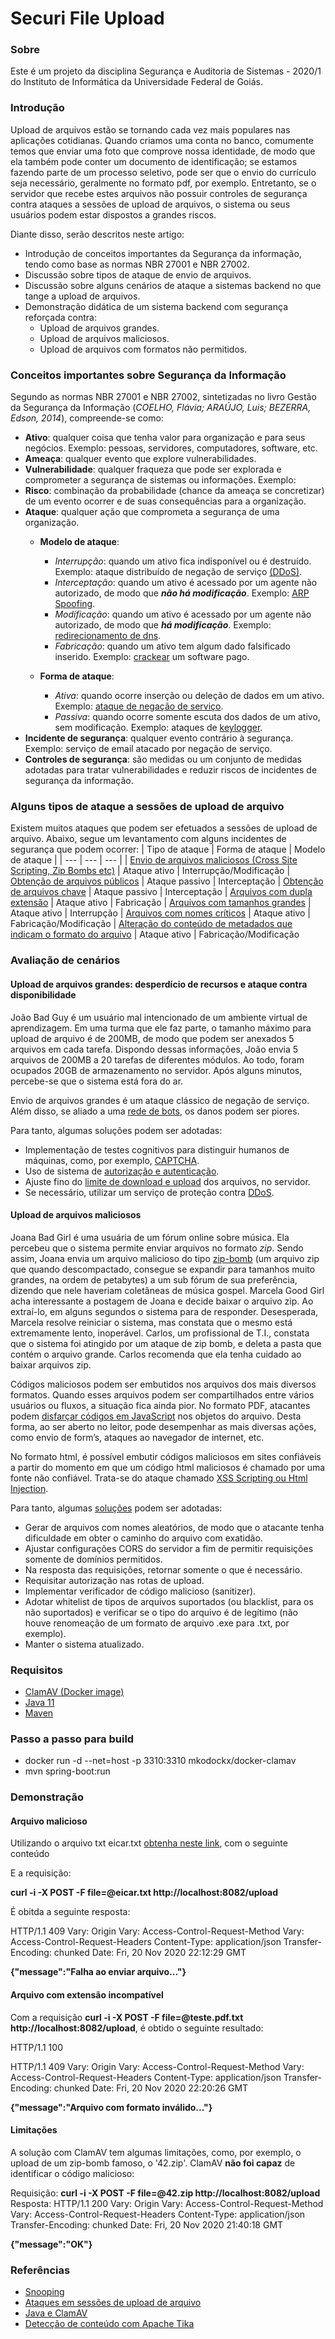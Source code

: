 # Securi File Upload

### Sobre
Este é um projeto da disciplina Segurança e Auditoria de Sistemas - 2020/1 do Instituto de Informática da Universidade Federal de Goiás. 


### Introdução

Upload de arquivos estão se tornando cada vez mais populares nas aplicações cotidianas. Quando criamos uma conta no banco, comumente temos que enviar uma foto que  comprove nossa identidade, de modo que ela também pode conter um documento de identificação; se estamos fazendo parte de um processo seletivo, pode ser que o envio do currículo seja necessário, geralmente no formato pdf, por exemplo. Entretanto, se o servidor que recebe estes arquivos não possuir controles de segurança contra ataques a sessões de upload de arquivos, o sistema ou seus usuários podem estar dispostos a grandes riscos. 

Diante disso, serão descritos neste artigo:
- Introdução de conceitos importantes da Segurança da informação, tendo como base as normas NBR 27001 e NBR 27002.
- Discussão sobre tipos de ataque de envio de arquivos.
- Discussão sobre alguns cenários de ataque a sistemas backend no que tange a upload de arquivos.
- Demonstração didática de um sistema backend com segurança reforçada contra:
  - Upload de arquivos grandes.
  - Upload de arquivos maliciosos.
  - Upload de arquivos com formatos não permitidos.
 
### Conceitos importantes sobre Segurança da Informação
Segundo as normas NBR 27001 e NBR 27002, sintetizadas no livro Gestão da Segurança da Informação (_COELHO, Flávia; ARAÚJO, Luis; BEZERRA, Edson, 2014_), compreende-se como:
* **Ativo**: qualquer coisa que tenha valor para organização e para seus negócios. Exemplo: pessoas, servidores, computadores, software, etc.
* **Ameaça**: qualquer evento que explore vulnerabilidades.
* **Vulnerabilidade**: qualquer fraqueza que pode ser explorada e comprometer a segurança  de sistemas ou informações. Exemplo: 
* **Risco**: combinação da probabilidade (chance da ameaça se concretizar)  de um evento ocorrer e de suas consequências para a organização.
* **Ataque**: qualquer ação que comprometa a segurança de uma organização.
    * **Modelo de ataque**:
        * *Interrupção*: quando um ativo fica indisponível ou é destruído. Exemplo: ataque distribuído de negação de serviço    [(DDoS)](https://www.kaspersky.com.br/resource-center/threats/ddos-attacks).
        * *Interceptação*: quando um ativo é acessado por um agente não autorizado, de modo que ***não há modificação***. Exemplo: [ARP Spoofing](https://www.welivesecurity.com/br/2019/07/25/spoofing-entenda-a-tecnica-que-ganhou-destaque-nos-ultimos-dias/).
        * *Modificação*: quando um ativo é acessado por um agente não autorizado, de modo que ***há modificação***. Exemplo: [redirecionamento de dns](https://rockcontent.com/br/blog/dns-hijacking/).
        * *Fabricação*: quando um ativo tem algum dado falsificado inserido. Exemplo: [crackear](https://pt.wikipedia.org/wiki/Crack_(software)) um software pago.
  
    * **Forma de ataque**:
        * *Ativa*: quando ocorre inserção ou deleção de dados em um ativo. Exemplo: [ataque de negação de serviço](https://www.gta.ufrj.br/grad/06_1/dos/intro.html).
        * *Passiva*: quando ocorre somente escuta dos dados de um ativo, sem modificação. Exemplo: ataques de  [keylogger](https://canaltech.com.br/seguranca/O-que-e-keylogger/#:~:text=Keylogger%20%C3%A9%20um%20programa%20criado,outros%20tipos%20de%20dados%20pessoais.).
* **Incidente de segurança**: qualquer evento contrário à segurança. Exemplo: serviço de email atacado por negação de serviço.
* **Controles de segurança**: são medidas ou um conjunto de medidas adotadas para tratar vulnerabilidades e reduzir riscos de incidentes de segurança da informação.



### Alguns tipos de ataque a sessões de upload de arquivo
Existem muitos ataques que podem ser efetuados a sessões de upload de arquivo. Abaixo, segue um levantamento com alguns incidentes de segurança que podem ocorrer:
| Tipo de ataque | Forma de ataque | Modelo de ataque |
| --- | --- | --- |
| [Envio de arquivos maliciosos (Cross Site Scripting, Zip Bombs etc)](https://cheatsheetseries.owasp.org/cheatsheets/File_Upload_Cheat_Sheet.html#malicious-files) | Ataque ativo | Interrupção/Modificação
| [Obtenção de arquivos públicos](https://cheatsheetseries.owasp.org/cheatsheets/File_Upload_Cheat_Sheet.html#public-file-retrieval) | Ataque passivo | Interceptação
| [Obtenção de arquivos chave]() | Ataque passivo | Interceptação
| [Arquivos com dupla extensão](https://owasp.org/www-community/vulnerabilities/Unrestricted_File_Upload#Examples) | Ataque ativo | Fabricação
| [Arquivos com tamanhos  grandes](https://owasp.org/www-community/vulnerabilities/Unrestricted_File_Upload#Examples) | Ataque ativo | Interrupção
| [Arquivos com nomes críticos](https://owasp.org/www-community/vulnerabilities/Unrestricted_File_Upload#Examples) | Ataque ativo | Fabricação/Modificação
| [Alteração do conteúdo de metadados que indicam o formato do arquivo](https://owasp.org/www-community/vulnerabilities/Unrestricted_File_Upload#Examples) | Ataque ativo | Fabricação/Modificação


### Avaliação de cenários

#### Upload de arquivos grandes: desperdício de recursos e ataque contra disponibilidade
João Bad Guy é um usuário mal intencionado de um ambiente virtual de aprendizagem. Em uma turma que ele faz parte, o tamanho máximo para upload de arquivo é de 200MB, de modo que podem ser anexados 5 arquivos em cada tarefa. Dispondo dessas informações, João envia 5 arquivos de 200MB a 20 tarefas de diferentes módulos. Ao todo, foram ocupados 20GB de armazenamento no servidor. Após alguns minutos, percebe-se que o sistema está fora do ar.

Envio de arquivos grandes é um ataque clássico de negação de serviço. Além disso, se aliado a uma [rede de bots](https://www.kaspersky.com.br/resource-center/threats/botnet-attacks), os danos podem ser piores.

Para tanto, algumas soluções podem ser adotadas:
- Implementação de testes cognitivos para distinguir humanos de máquinas, como, por exemplo, [CAPTCHA](https://support.google.com/a/answer/1217728?hl=pt-BR).
- Uso de sistema de [autorização e autenticação](https://www.ibm.com/support/pages/understanding-application-authentication-and-authorization-security).
- Ajuste fino do [limite de download e upload](https://cheatsheetseries.owasp.org/cheatsheets/File_Upload_Cheat_Sheet.html#upload-and-download-limits) dos arquivos, no servidor.
- Se necessário, utilizar um serviço de proteção contra [DDoS](https://www.kaspersky.com.br/resource-center/threats/ddos-attacks).

#### Upload de arquivos maliciosos
Joana Bad Girl é uma usuária de um fórum online sobre música. Ela percebeu que o sistema permite enviar arquivos no formato *zip*. Sendo assim, Joana envia um arquivo malicioso do tipo [zip-bomb](https://pt.wikipedia.org/wiki/Bomba_Zip) (um arquivo zip que quando descompactado, consegue se expandir para tamanhos muito grandes, na ordem de petabytes) a um sub fórum de sua preferência, dizendo que nele haveriam coletâneas de música gospel.
Marcela Good Girl acha interessante a postagem de Joana e decide baixar o arquivo zip. Ao extraí-lo, em alguns segundos o sistema para de responder. Desesperada, Marcela resolve reiniciar o sistema, mas constata que o mesmo está extremamente lento, inoperável. Carlos, um profissional de T.I., constata que o sistema foi atingido por um ataque de zip bomb, e deleta a pasta que contém o arquivo grande. Carlos recomenda que ela tenha cuidado ao baixar arquivos zip.

Códigos maliciosos podem ser embutidos nos arquivos dos mais diversos formatos. Quando esses arquivos podem ser compartilhados entre vários usuários ou fluxos, a situação fica ainda pior.
No formato PDF, atacantes podem [disfarçar códigos em JavaScript](https://www.sentinelone.com/blog/malicious-pdfs-revealing-techniques-behind-attacks/) nos objetos do arquivo. Desta forma, ao ser aberto no leitor, pode desempenhar as mais diversas ações, como envio de form’s, ataques ao navegador de internet, etc.

No formato html, é possível embutir códigos maliciosos em sites confiáveis a partir do momento em que um código html maliciosos é chamado por uma fonte não confiável. Trata-se do ataque chamado  [XSS Scripting ou Html Injection](https://owasp.org/www-community/attacks/xss/).

Para tanto, algumas [soluções](https://owasp.org/www-community/vulnerabilities/Unrestricted_File_Upload) podem ser adotadas:
- Gerar de arquivos com nomes aleatórios, de modo que o atacante tenha dificuldade em obter o caminho do arquivo com exatidão.
- Ajustar configurações CORS do servidor a fim de permitir requisições somente de domínios permitidos.
- Na resposta das requisições, retornar somente o que é necessário.
- Requisitar autorização nas rotas de upload.
- Implementar verificador de código malicioso (sanitizer).
- Adotar whitelist de tipos de arquivos suportados (ou blacklist, para os não suportados) e verificar se o tipo do arquivo é de legítimo (não houve renomeação de um formato de arquivo .exe para .txt, por exemplo).
- Manter o sistema atualizado.

### Requisitos

- [ClamAV (Docker image)](https://hub.docker.com/r/mkodockx/docker-clamav/)
- [Java 11](https://www.oracle.com/java/technologies/javase-jdk11-downloads.html)
- [Maven](https://maven.apache.org/download.cgi)

### Passo a passo para build

- docker run -d --net=host -p 3310:3310 mkodockx/docker-clamav
- mvn spring-boot:run

### Demonstração

#### Arquivo malicioso
Utilizando o arquivo txt eicar.txt [obtenha neste link](https://www.eicar.org/?page_id=3950), com o seguinte conteúdo 

E a requisição:

**curl -i -X POST -F file=@eicar.txt http://localhost:8082/upload**

É obitda a seguinte resposta:

HTTP/1.1 409 
Vary: Origin
Vary: Access-Control-Request-Method
Vary: Access-Control-Request-Headers
Content-Type: application/json
Transfer-Encoding: chunked
Date: Fri, 20 Nov 2020 22:12:29 GMT

**{"message":"Falha ao enviar arquivo..."}**

#### Arquivo com extensão incompatível

Com a requisição __curl -i -X POST -F file=@teste.pdf.txt http://localhost:8082/upload__, é obtido o seguinte resultado:

HTTP/1.1 100 

HTTP/1.1 409 
Vary: Origin
Vary: Access-Control-Request-Method
Vary: Access-Control-Request-Headers
Content-Type: application/json
Transfer-Encoding: chunked
Date: Fri, 20 Nov 2020 22:20:26 GMT

**{"message":"Arquivo com formato inválido..."}**


#### Limitações
A solução com ClamAV tem algumas limitações, como, por exemplo, o upload de um zip-bomb famoso, o '42.zip'. ClamAV **não  foi capaz** de identificar o código malicioso:

Requisição: __curl -i -X POST -F file=@42.zip http://localhost:8082/upload__
Resposta: 
HTTP/1.1 200 
Vary: Origin
Vary: Access-Control-Request-Method
Vary: Access-Control-Request-Headers
Content-Type: application/json
Transfer-Encoding: chunked
Date: Fri, 20 Nov 2020 21:40:18 GMT

**{"message":"OK"}**

### Referências
- [Snooping](https://docs.oracle.com/cd/E19957-01/805-7695/ispsecurity-40/index.html)
- [Ataques em sessões de upload de arquivo](https://owasp.org/www-community/vulnerabilities/Unrestricted_File_Upload)
- [Java e ClamAV](https://medium.com/faun/part1-virus-detection-service-using-clamav-and-java-48212a2e5af9)
- [Detecção de conteúdo com Apache Tika](https://tika.apache.org/0.10/detection.html)

